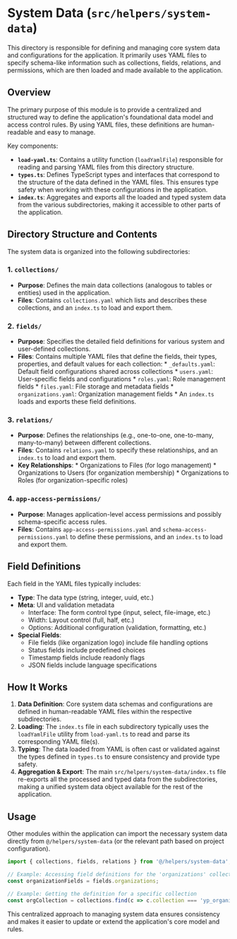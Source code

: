 # System Data (`src/helpers/system-data`)

This directory is responsible for defining and managing core system data and configurations for the application. It primarily uses YAML files to specify schema-like information such as collections, fields, relations, and permissions, which are then loaded and made available to the application.

## Overview

The primary purpose of this module is to provide a centralized and structured way to define the application's foundational data model and access control rules. By using YAML files, these definitions are human-readable and easy to manage.

Key components:

*   **`load-yaml.ts`**: Contains a utility function (`loadYamlFile`) responsible for reading and parsing YAML files from this directory structure.
*   **`types.ts`**: Defines TypeScript types and interfaces that correspond to the structure of the data defined in the YAML files. This ensures type safety when working with these configurations in the application.
*   **`index.ts`**: Aggregates and exports all the loaded and typed system data from the various subdirectories, making it accessible to other parts of the application.

## Directory Structure and Contents

The system data is organized into the following subdirectories:

### 1. `collections/`
   *   **Purpose**: Defines the main data collections (analogous to tables or entities) used in the application.
   *   **Files**: Contains `collections.yaml` which lists and describes these collections, and an `index.ts` to load and export them.

### 2. `fields/`
   *   **Purpose**: Specifies the detailed field definitions for various system and user-defined collections.
   *   **Files**: Contains multiple YAML files that define the fields, their types, properties, and default values for each collection:
     *   `_defaults.yaml`: Default field configurations shared across collections
     *   `users.yaml`: User-specific fields and configurations
     *   `roles.yaml`: Role management fields
     *   `files.yaml`: File storage and metadata fields
     *   `organizations.yaml`: Organization management fields
     *   An `index.ts` loads and exports these field definitions.

### 3. `relations/`
   *   **Purpose**: Defines the relationships (e.g., one-to-one, one-to-many, many-to-many) between different collections.
   *   **Files**: Contains `relations.yaml` to specify these relationships, and an `index.ts` to load and export them.
   *   **Key Relationships**:
     *   Organizations to Files (for logo management)
     *   Organizations to Users (for organization membership)
     *   Organizations to Roles (for organization-specific roles)

### 4. `app-access-permissions/`
   *   **Purpose**: Manages application-level access permissions and possibly schema-specific access rules.
   *   **Files**: Contains `app-access-permissions.yaml` and `schema-access-permissions.yaml` to define these permissions, and an `index.ts` to load and export them.

## Field Definitions

Each field in the YAML files typically includes:

*   **Type**: The data type (string, integer, uuid, etc.)
*   **Meta**: UI and validation metadata
    *   Interface: The form control type (input, select, file-image, etc.)
    *   Width: Layout control (full, half, etc.)
    *   Options: Additional configuration (validation, formatting, etc.)
*   **Special Fields**:
    *   File fields (like organization logo) include file handling options
    *   Status fields include predefined choices
    *   Timestamp fields include readonly flags
    *   JSON fields include language specifications

## How It Works

1.  **Data Definition**: Core system data schemas and configurations are defined in human-readable YAML files within the respective subdirectories.
2.  **Loading**: The `index.ts` file in each subdirectory typically uses the `loadYamlFile` utility from `load-yaml.ts` to read and parse its corresponding YAML file(s).
3.  **Typing**: The data loaded from YAML is often cast or validated against the types defined in `types.ts` to ensure consistency and provide type safety.
4.  **Aggregation & Export**: The main `src/helpers/system-data/index.ts` file re-exports all the processed and typed data from the subdirectories, making a unified system data object available for the rest of the application.

## Usage

Other modules within the application can import the necessary system data directly from `@/helpers/system-data` (or the relevant path based on project configuration).

```typescript
import { collections, fields, relations } from '@/helpers/system-data';

// Example: Accessing field definitions for the 'organizations' collection
const organizationFields = fields.organizations;

// Example: Getting the definition for a specific collection
const orgCollection = collections.find(c => c.collection === 'yp_organizations');
```

This centralized approach to managing system data ensures consistency and makes it easier to update or extend the application's core model and rules. 